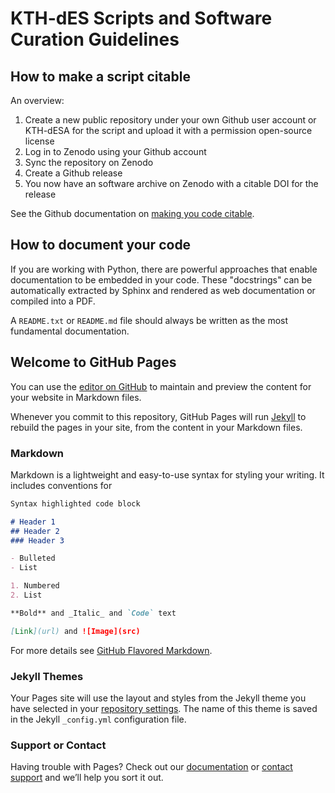 # KTH-dES Scripts and Software Curation Guidelines

## How to make a script citable

An overview:

1. Create a new public repository under your own Github user account or KTH-dESA for the script and upload it with a permission open-source license
2. Log in to Zenodo using your Github account
3. Sync the repository on Zenodo
4. Create a Github release
5. You now have an software archive on Zenodo with a citable DOI for the release

See the Github documentation on [making you code citable](https://guides.github.com/activities/citable-code/).

## How to document your code

If you are working with Python, there are powerful approaches that enable documentation to be embedded in your code.
These "docstrings" can be automatically extracted by Sphinx and rendered as web documentation or compiled into a PDF.

A `README.txt` or `README.md` file should always be written as the most fundamental documentation.

## Welcome to GitHub Pages

You can use the [editor on GitHub](https://github.com/KTH-dESA/guidelines/edit/main/README.md) to maintain and preview the content for your website in Markdown files.

Whenever you commit to this repository, GitHub Pages will run [Jekyll](https://jekyllrb.com/) to rebuild the pages in your site, from the content in your Markdown files.

### Markdown

Markdown is a lightweight and easy-to-use syntax for styling your writing. It includes conventions for

```markdown
Syntax highlighted code block

# Header 1
## Header 2
### Header 3

- Bulleted
- List

1. Numbered
2. List

**Bold** and _Italic_ and `Code` text

[Link](url) and ![Image](src)
```

For more details see [GitHub Flavored Markdown](https://guides.github.com/features/mastering-markdown/).

### Jekyll Themes

Your Pages site will use the layout and styles from the Jekyll theme you have selected in your [repository settings](https://github.com/KTH-dESA/guidelines/settings/pages). The name of this theme is saved in the Jekyll `_config.yml` configuration file.

### Support or Contact

Having trouble with Pages? Check out our [documentation](https://docs.github.com/categories/github-pages-basics/) or [contact support](https://support.github.com/contact) and we’ll help you sort it out.
